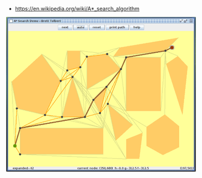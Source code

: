 * https://en.wikipedia.org/wiki/A*_search_algorithm

![Screenshot](screenshot.png?raw=true "Screenshot")
